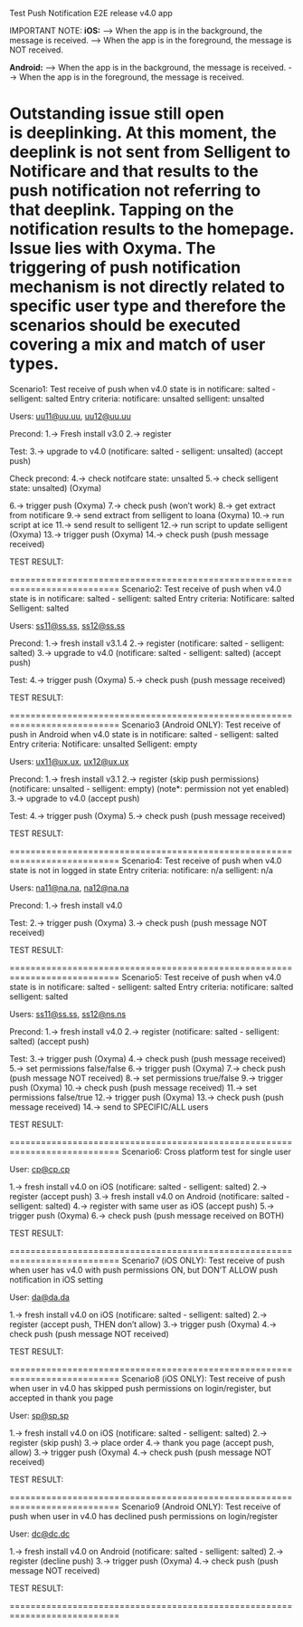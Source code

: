 Test Push Notification E2E release v4.0 app

IMPORTANT NOTE:
**iOS:**
--> When the app is in the background, the message is received.
--> When the app is in the foreground, the message is NOT received.

**Android:**
--> When the app is in the background, the message is received.
--> When the app is in the foreground, the message is received.

**Outstanding issue still open is deeplinking. At this moment, the deeplink is not sent from Selligent to Notificare and that results to the push notification not referring to that deeplink. Tapping on the notification results to the homepage. Issue lies with Oxyma.**
**The triggering of push notification mechanism is not directly related to specific user type and therefore the scenarios should be executed covering a mix and match of user types.**
===========================================================================
Scenario1:
Test receive of push when v4.0 state is in notificare: salted - selligent: salted
Entry criteria:
notificare: unsalted
selligent: unsalted

Users: uu11@uu.uu, uu12@uu.uu

Precond:
1.-> Fresh install v3.0
2.-> register

Test:
3.-> upgrade to v4.0 (notificare: salted - selligent: unsalted) (accept push)

Check precond:
4.-> check notifcare state: unsalted
5.-> check selligent state: unsalted) (Oxyma)

6.-> trigger push (Oxyma)
7.-> check push (won’t work)
8.-> get extract from notificare
9.-> send extract from selligent to Ioana (Oxyma)
10.-> run script at ice
11.-> send result to selligent
12.-> run script to update selligent (Oxyma)
13.-> trigger push (Oxyma)
14.-> check push (push message received)

TEST RESULT:

===========================================================================
Scenario2:
Test receive of push when v4.0 state is in notificare: salted - selligent: salted
Entry criteria:
Notificare: salted
Selligent: salted

Users: ss11@ss.ss, ss12@ss.ss

Precond:
1.-> fresh install v3.1.4
2.-> register (notificare: salted - selligent: salted)
3.-> upgrade to v4.0 (notificare: salted - selligent: salted) (accept push)

Test:
4.-> trigger push (Oxyma)
5.-> check push (push message received)

TEST RESULT:

===========================================================================
Scenario3 (Android ONLY):
Test receive of push in Android when v4.0 state is in notificare: salted - selligent: salted
Entry criteria:
Notificare: unsalted
Selligent: empty

Users: ux11@ux.ux, ux12@ux.ux

Precond:
1.-> fresh install v3.1
2.-> register (skip push permissions) (notificare: unsalted - selligent: empty) (note*: permission not yet enabled)
3.-> upgrade to v4.0 (accept push)

Test:
4.-> trigger push (Oxyma)
5.-> check push (push message received)

TEST RESULT:

===========================================================================
Scenario4:
Test receive of push when v4.0 state is not in logged in state
Entry criteria:
notificare: n/a
selligent: n/a

Users: na11@na.na, na12@na.na

Precond:
1.-> fresh install v4.0

Test:
2.-> trigger push (Oxyma)
3.-> check push (push message NOT received)

TEST RESULT:

===========================================================================
Scenario5:
Test receive of push when v4.0 state is in notificare: salted - selligent: salted
Entry criteria:
notificare: salted
selligent: salted

Users: ss11@ss.ss, ss12@ns.ns

Precond:
1.-> fresh install v4.0
2.-> register (notificare: salted - selligent: salted) (accept push)

Test:
3.-> trigger push (Oxyma)
4.-> check push (push message received)
5.-> set permissions false/false
6.-> trigger push (Oxyma)
7.-> check push (push message NOT received)
8.-> set permissions true/false
9.-> trigger push (Oxyma)
10.-> check push (push message received)
11.-> set permissions false/true
12.-> trigger push (Oxyma)
13.-> check push (push message received)
14.-> send to SPECIFIC/ALL users

TEST RESULT:

===========================================================================
Scenario6:
Cross platform test for single user

User: cp@cp.cp

1.-> fresh install v4.0 on iOS (notificare: salted - selligent: salted)
2.-> register (accept push)
3.-> fresh install v4.0 on Android (notificare: salted - selligent: salted)
4.-> register with same user as iOS (accept push)
5.-> trigger push (Oxyma)
6.-> check push (push message received on BOTH)

TEST RESULT:

===========================================================================
Scenario7 (iOS ONLY):
Test receive of push when user has v4.0 with push permissions ON, but DON’T ALLOW push notification in iOS setting

User: da@da.da

1.-> fresh install v4.0 on iOS (notificare: salted - selligent: salted)
2.-> register (accept push, THEN don’t allow)
3.-> trigger push (Oxyma)
4.-> check push (push message NOT received)

TEST RESULT:

===========================================================================
Scenario8 (iOS ONLY):
Test receive of push when user in v4.0 has skipped push permissions on login/register, but accepted in thank you page

User: sp@sp.sp

1.-> fresh install v4.0 on iOS (notificare: salted - selligent: salted)
2.-> register (skip push)
3.-> place order
4.-> thank you page (accept push, allow)
3.-> trigger push (Oxyma)
4.-> check push (push message NOT received)

TEST RESULT:

===========================================================================
Scenario9 (Android ONLY):
Test receive of push when user in v4.0 has declined push permissions on login/register

User: dc@dc.dc

1.-> fresh install v4.0 on Android (notificare: salted - selligent: salted)
2.-> register (decline push)
3.-> trigger push (Oxyma)
4.-> check push (push message NOT received)

TEST RESULT:

===========================================================================













